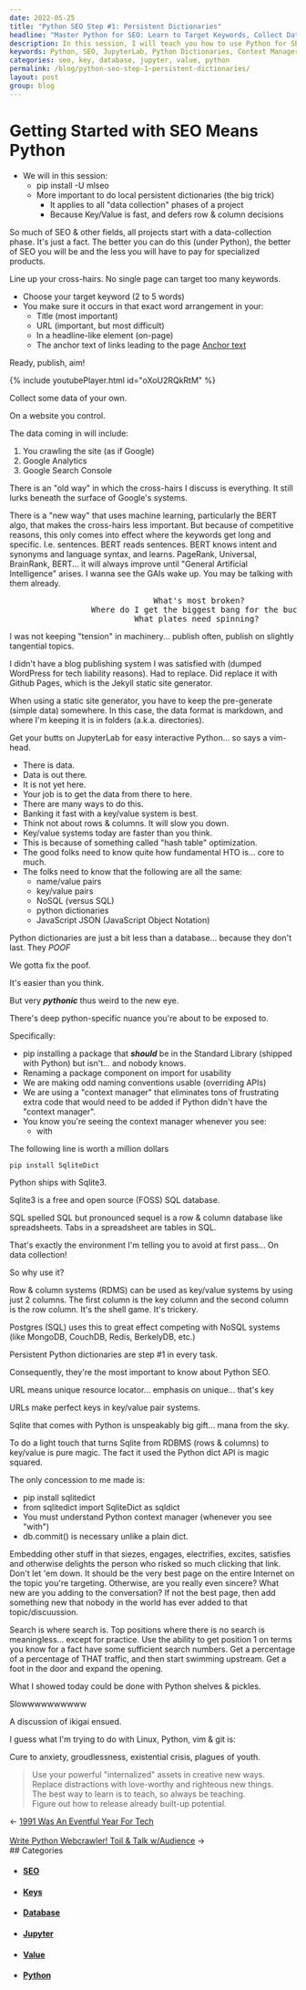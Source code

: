 ```yaml
---
date: 2022-05-25
title: "Python SEO Step #1: Persistent Dictionaries"
headline: "Master Python for SEO: Learn to Target Keywords, Collect Data, and Use Machine Learning Algorithms"
description: In this session, I will teach you how to use Python for SEO, including how to target keywords, collect data, and use machine learning algorithms. We will use JupyterLab, Python dictionaries, and a context manager to eliminate extra code. I will also discuss SqliteDict, a free and open source SQL database, as a key/value system. Learn how to use URLs as keys in key/value pair systems.
keywords: Python, SEO, JupyterLab, Python Dictionaries, Context Manager, SqliteDict, SQL Database, NoSQL, Key/Value Pair Systems, URLs, Keys, Value, Rows, Columns, Machine Learning Algorithms, Target Keywords, Collect Data
categories: seo, key, database, jupyter, value, python
permalink: /blog/python-seo-step-1-persistent-dictionaries/
layout: post
group: blog
---
```



# Getting Started with SEO Means Python

- We will in this session:
  - pip install -U mlseo
  - More important to do local persistent dictionaries (the big trick)
    - It applies to all "data collection" phases of a project
    - Because Key/Value is fast, and defers row & column decisions

So much of SEO & other fields, all projects start with a data-collection phase.
It's just a fact. The better you can do this (under Python), the better of SEO
you will be and the less you will have to pay for specialized products.

Line up your cross-hairs. No single page can target too many keywords.

- Choose your target keyword (2 to 5 words)
- You make sure it occurs in that exact word arrangement in your:
  - Title (most important)
  - URL (important, but most difficult)
  - In a headline-like element (on-page)
  - The anchor text of links leading to the page <a href="">Anchor text</a>

Ready, publish, aim!

{% include youtubePlayer.html id="oXoU2RQkRtM" %}

Collect some data of your own.

On a website you control.

The data coming in will include:

1. You crawling the site (as if Google)
2. Google Analytics
3. Google Search Console

There is an "old way" in which the cross-hairs I discuss is everything. It
still lurks beneath the surface of Google's systems.

There is a "new way" that uses machine learning, particularly the BERT algo,
that makes the cross-hairs less important. But because of competitive reasons,
this only comes into effect where the keywords get long and specific. I.e.
sentences. BERT reads sentences. BERT knows intent and synonyms and language
syntax, and learns. PageRank, Universal, BrainRank, BERT... it will always
improve until "General Artificial Intelligence" arises. I wanna see the GAIs
wake up. You may be talking with them already.

<pre>
                              What's most broken?
                 Where do I get the biggest bang for the buck?
                          What plates need spinning?</pre>

I was not keeping "tension" in machinery... publish often, publish on slightly
tangential topics.

I didn't have a blog publishing system I was satisfied with (dumped WordPress
for tech liability reasons). Had to replace. Did replace it with Github Pages,
which is the Jekyll static site generator.

When using a static site generator, you have to keep the pre-generate (simple
data) somewhere. In this case, the data format is markdown, and where I'm
keeping it is in folders (a.k.a. directories).

Get your butts on JupyterLab for easy interactive Python... so says a vim-head.

- There is data.
- Data is out there.
- It is not yet here.
- Your job is to get the data from there to here.
- There are many ways to do this.
- Banking it fast with a key/value system is best.
- Think not about rows & columns. It will slow you down.
- Key/value systems today are faster than you think.
- This is because of something called "hash table" optimization.
- The good folks need to know quite how fundamental HTO is... core to much.
- The folks need to know that the following are all the same:
  - name/value pairs
  - key/value pairs
  - NoSQL (versus SQL)
  - python dictionaries
  - JavaScript JSON (JavaScript Object Notation)

Python dictionaries are just a bit less than a database... because they don't
last. They *POOF*

We gotta fix the poof.

It's easier than you think.

But very ***pythonic*** thus weird to the new eye.

There's deep python-specific nuance you're about to be exposed to.

Specifically:

- pip installing a package that ***should*** be in the Standard Library
  (shipped with Python) but isn't... and nobody knows.
- Renaming a package component on import for usability
- We are making odd naming conventions usable (overriding APIs)
- We are using a "context manager" that eliminates tons of frustrating extra
  code that would need to be added if Python didn't have the "context manager".
- You know you're seeing the context manager whenever you see:
  - with

The following line is worth a million dollars

    pip install SqliteDict

Python ships with Sqlite3.

Sqlite3 is a free and open source (FOSS) SQL database.

SQL spelled SQL but pronounced sequel is a row & column database like
spreadsheets. Tabs in a spreadsheet are tables in SQL.

That's exactly the environment I'm telling you to avoid at first pass... On
data collection!

So why use it?

Row & column systems (RDMS) can be used as key/value systems by using just 2
columns. The first column is the key column and the second column is the row
column. It's the shell game. It's trickery.

Postgres (SQL) uses this to great effect competing with NoSQL systems (like
MongoDB, CouchDB, Redis, BerkelyDB, etc.)

Persistent Python dictionaries are step #1 in every task.

Consequently, they're the most important to know about Python SEO.

URL means unique resource locator... emphasis on unique... that's key

URLs make perfect keys in key/value pair systems.

Sqlite that comes with Python is unspeakably big gift... mana from the sky.

To do a light touch that turns Sqlite from RDBMS (rows & columns) to key/value
is pure magic. The fact it used the Python dict API is magic squared.

The only concession to me made is:

- pip install sqlitedict
- from sqlitedict import SqliteDict as sqldict
- You must understand Python context manager (whenever you see "with")
- db.commit() is necessary unlike a plain dict.

Embedding other stuff in that siezes, engages, electrifies, excites, satisfies
and otherwise delights the person who risked so much clicking that link. Don't
let 'em down. It should be the very best page on the entire Internet on the
topic you're targeting. Otherwise, are you really even sincere? What new are
you adding to the conversation? If not the best page, then add something new
that nobody in the world has ever added to that topic/discuussion.

Search is where search is.  Top positions where there is no search is
meaningless... except for practice.  Use the ability to get position 1 on terms
you know for a fact have some sufficient search numbers. Get a percentage of a
percentage of THAT traffic, and then start swimming upstream. Get a foot in the
door and expand the opening.

What I showed today could be done with Python shelves & pickles.

Slowwwwwwwwww

A discussion of ikigai ensued.

I guess what I'm trying to do with Linux, Python, vim & git is:

Cure to anxiety, groudlessness, existential crisis, plagues of youth.

> Use your powerful "internalized" assets in creative new ways.<br />
> Replace distractions with love-worthy and righteous new things.<br />
> The best way to learn is to teach, so always be teaching.<br />
> Figure out how to release already built-up potential.<br />


<div class="arrow-links"><div class="post-nav-prev"><span class="arrow">&larr;&nbsp;</span><a href="/blog/1991-was-an-eventful-year-for-tech/">1991 Was An Eventful Year For Tech</a></div> &nbsp; <div class="post-nav-next"><a href="/blog/write-python-webcrawler-toil-talk-w-audience/">Write Python Webcrawler! Toil & Talk w/Audience</a><span class="arrow">&nbsp;&rarr;</span></div></div>
## Categories

<ul>
<li><h4><a href='/seo/'>SEO</a></h4></li>
<li><h4><a href='/key/'>Keys</a></h4></li>
<li><h4><a href='/database/'>Database</a></h4></li>
<li><h4><a href='/jupyter/'>Jupyter</a></h4></li>
<li><h4><a href='/value/'>Value</a></h4></li>
<li><h4><a href='/python/'>Python</a></h4></li></ul>